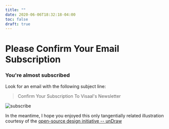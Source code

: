 ```yaml
---
title: ""
date: 2020-06-06T18:32:18-04:00
toc: false
draft: true
---
```

# Please Confirm Your Email Subscription
### You're almost subscribed
Look for an email with the following subject line:
> Confirm Your Subscription To Visaal's Newsletter

![subscribe](/confirmation.png)

In the meantime, I hope you enjoyed this only tangentially related illustration courtesy of the [open-source design initiative -- unDraw](https://undraw.co)

